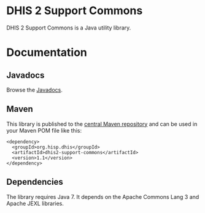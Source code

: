 # DHIS 2 Support Commons

DHIS 2 Support Commons is a Java utility library.

# Documentation

## Javadocs

Browse the <a href="http://dhis2.github.io/dhis2-support-commons/releases/1.1/apidocs/index.html">Javadocs</a>.

## Maven

This library is published to the <a href="http://search.maven.org/#artifactdetails%7Corg.hisp.dhis%7Cdhis2-support-commons%7C1.1%7Cjar">central Maven repository</a> and can be used in your Maven POM file like this:

```
<dependency>
  <groupId>org.hisp.dhis</groupId>
  <artifactId>dhis2-support-commons</artifactId>
  <version>1.1</version>
</dependency>
```

## Dependencies

The library requires Java 7. It depends on the Apache Commons Lang 3 and Apache JEXL libraries.
